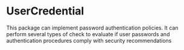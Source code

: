 # UserCredential
This package can implement password authentication policies. It can perform several types of check to evaluate if user passwords and authentication procedures comply with security recommendations
